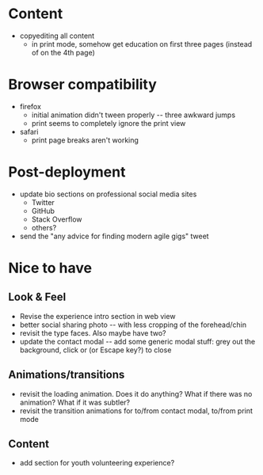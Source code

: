 # Content
- copyediting all content
  - in print mode, somehow get education on first three pages (instead of on the 4th page)

# Browser compatibility
- firefox
  - initial animation didn't tween properly -- three awkward jumps
  - print seems to completely ignore the print view
- safari
  - print page breaks aren't working

# Post-deployment
- update bio sections on professional social media sites
  - Twitter
  - GitHub
  - Stack Overflow
  - others?
- send the "any advice for finding modern agile gigs" tweet

# Nice to have
## Look & Feel
- Revise the experience intro section in web view
- better social sharing photo -- with less cropping of the forehead/chin
- revisit the type faces. Also maybe have two?
- update the contact modal -- add some generic modal stuff: grey out the background, click or (or Escape key?) to close

## Animations/transitions
- revisit the loading animation. Does it do anything? What if there was no animation? What if it was subtler?
- revisit the transition animations for to/from contact modal, to/from print mode

## Content
- add section for youth volunteering experience?

